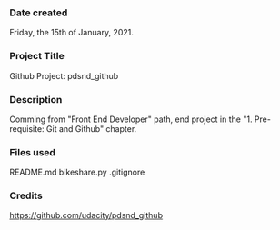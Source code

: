 ### Date created
Friday, the 15th of January, 2021.

### Project Title
Github Project: pdsnd_github

### Description
Comming from "Front End Developer" path, end project in the "1. Pre-requisite: Git and Github" chapter.

### Files used
README.md  bikeshare.py .gitignore

### Credits
https://github.com/udacity/pdsnd_github
